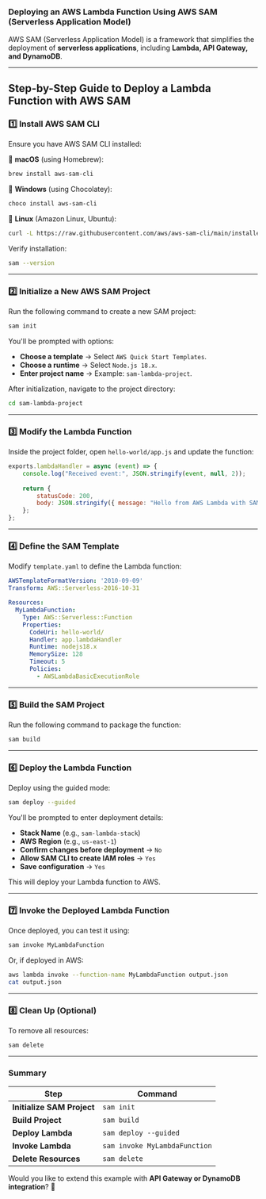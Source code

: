 # 

### **Deploying an AWS Lambda Function Using AWS SAM (Serverless Application Model)**
AWS SAM (Serverless Application Model) is a framework that simplifies the deployment of **serverless applications**, including **Lambda, API Gateway, and DynamoDB**.

---

## **Step-by-Step Guide to Deploy a Lambda Function with AWS SAM**

### **1️⃣ Install AWS SAM CLI**
Ensure you have AWS SAM CLI installed:  

🔹 **macOS** (using Homebrew):  
```sh
brew install aws-sam-cli
```

🔹 **Windows** (using Chocolatey):  
```sh
choco install aws-sam-cli
```

🔹 **Linux** (Amazon Linux, Ubuntu):  
```sh
curl -L https://raw.githubusercontent.com/aws/aws-sam-cli/main/installers/install.sh | bash
```

Verify installation:  
```sh
sam --version
```

---

### **2️⃣ Initialize a New AWS SAM Project**
Run the following command to create a new SAM project:  
```sh
sam init
```
You'll be prompted with options:  
- **Choose a template** → Select `AWS Quick Start Templates`.  
- **Choose a runtime** → Select `Node.js 18.x`.  
- **Enter project name** → Example: `sam-lambda-project`.  

After initialization, navigate to the project directory:  
```sh
cd sam-lambda-project
```

---

### **3️⃣ Modify the Lambda Function**
Inside the project folder, open `hello-world/app.js` and update the function:

```javascript
exports.lambdaHandler = async (event) => {
    console.log("Received event:", JSON.stringify(event, null, 2));
    
    return {
        statusCode: 200,
        body: JSON.stringify({ message: "Hello from AWS Lambda with SAM!" }),
    };
};
```

---

### **4️⃣ Define the SAM Template**
Modify `template.yaml` to define the Lambda function:

```yaml
AWSTemplateFormatVersion: '2010-09-09'
Transform: AWS::Serverless-2016-10-31

Resources:
  MyLambdaFunction:
    Type: AWS::Serverless::Function
    Properties:
      CodeUri: hello-world/
      Handler: app.lambdaHandler
      Runtime: nodejs18.x
      MemorySize: 128
      Timeout: 5
      Policies:
        - AWSLambdaBasicExecutionRole
```

---

### **5️⃣ Build the SAM Project**
Run the following command to package the function:
```sh
sam build
```

---

### **6️⃣ Deploy the Lambda Function**
Deploy using the guided mode:
```sh
sam deploy --guided
```
You'll be prompted to enter deployment details:
- **Stack Name** (e.g., `sam-lambda-stack`)  
- **AWS Region** (e.g., `us-east-1`)  
- **Confirm changes before deployment** → `No`  
- **Allow SAM CLI to create IAM roles** → `Yes`  
- **Save configuration** → `Yes`  

This will deploy your Lambda function to AWS.

---

### **7️⃣ Invoke the Deployed Lambda Function**
Once deployed, you can test it using:
```sh
sam invoke MyLambdaFunction
```

Or, if deployed in AWS:
```sh
aws lambda invoke --function-name MyLambdaFunction output.json
cat output.json
```

---

### **8️⃣ Clean Up (Optional)**
To remove all resources:
```sh
sam delete
```

---

### **Summary**
| Step | Command |
|------|---------|
| **Initialize SAM Project** | `sam init` |
| **Build Project** | `sam build` |
| **Deploy Lambda** | `sam deploy --guided` |
| **Invoke Lambda** | `sam invoke MyLambdaFunction` |
| **Delete Resources** | `sam delete` |

Would you like to extend this example with **API Gateway or DynamoDB integration**? 🚀